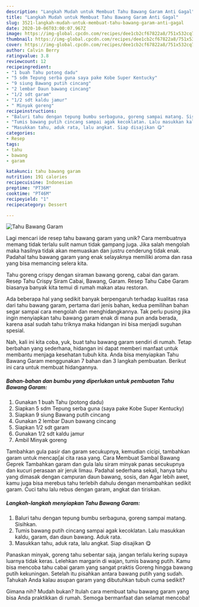 ```yaml
---
description: "Langkah Mudah untuk Membuat Tahu Bawang Garam Anti Gagal"
title: "Langkah Mudah untuk Membuat Tahu Bawang Garam Anti Gagal"
slug: 3521-langkah-mudah-untuk-membuat-tahu-bawang-garam-anti-gagal
date: 2020-10-06T03:00:07.967Z
image: https://img-global.cpcdn.com/recipes/dee1cb2cf67822a8/751x532cq70/tahu-bawang-garam-foto-resep-utama.jpg
thumbnail: https://img-global.cpcdn.com/recipes/dee1cb2cf67822a8/751x532cq70/tahu-bawang-garam-foto-resep-utama.jpg
cover: https://img-global.cpcdn.com/recipes/dee1cb2cf67822a8/751x532cq70/tahu-bawang-garam-foto-resep-utama.jpg
author: Calvin Berry
ratingvalue: 3.8
reviewcount: 12
recipeingredient:
- "1 buah Tahu potong dadu"
- "5 sdm Tepung serba guna saya pake Kobe Super Kentucky"
- "9 siung Bawang putih cincang"
- "2 lembar Daun bawang cincang"
- "1/2 sdt garam"
- "1/2 sdt kaldu jamur"
- " Minyak goreng"
recipeinstructions:
- "Baluri tahu dengan tepung bumbu serbaguna, goreng sampai matang. Sisihkan."
- "Tumis bawang putih cincang sampai agak kecoklatan. Lalu masukkan kaldu, garam, dan daun bawang. Aduk rata."
- "Masukkan tahu, aduk rata, lalu angkat. Siap disajikan 😋"
categories:
- Resep
tags:
- tahu
- bawang
- garam

katakunci: tahu bawang garam 
nutrition: 191 calories
recipecuisine: Indonesian
preptime: "PT36M"
cooktime: "PT46M"
recipeyield: "1"
recipecategory: Dessert

---
```



![Tahu Bawang Garam](https://img-global.cpcdn.com/recipes/dee1cb2cf67822a8/751x532cq70/tahu-bawang-garam-foto-resep-utama.jpg)

Lagi mencari ide resep tahu bawang garam yang unik? Cara membuatnya memang tidak terlalu sulit namun tidak gampang juga. Jika salah mengolah maka hasilnya tidak akan memuaskan dan justru cenderung tidak enak. Padahal tahu bawang garam yang enak selayaknya memiliki aroma dan rasa yang bisa memancing selera kita.

Tahu goreng crispy dengan siraman bawang goreng, cabai dan garam. Resep Tahu Crispy Siram Cabai, Bawang, Garam. Resep Tahu Cabe Garam biasanya banyak kita temui di rumah makan atau restoran.

Ada beberapa hal yang sedikit banyak berpengaruh terhadap kualitas rasa dari tahu bawang garam, pertama dari jenis bahan, kedua pemilihan bahan segar sampai cara mengolah dan menghidangkannya. Tak perlu pusing jika ingin menyiapkan tahu bawang garam enak di mana pun anda berada, karena asal sudah tahu triknya maka hidangan ini bisa menjadi suguhan spesial.


Nah, kali ini kita coba, yuk, buat tahu bawang garam sendiri di rumah. Tetap berbahan yang sederhana, hidangan ini dapat memberi manfaat untuk membantu menjaga kesehatan tubuh kita. Anda bisa menyiapkan Tahu Bawang Garam menggunakan 7 bahan dan 3 langkah pembuatan. Berikut ini cara untuk membuat hidangannya.

<!--inarticleads1-->

##### Bahan-bahan dan bumbu yang diperlukan untuk pembuatan Tahu Bawang Garam:

1. Gunakan 1 buah Tahu (potong dadu)
1. Siapkan 5 sdm Tepung serba guna (saya pake Kobe Super Kentucky)
1. Siapkan 9 siung Bawang putih cincang
1. Gunakan 2 lembar Daun bawang cincang
1. Siapkan 1/2 sdt garam
1. Gunakan 1/2 sdt kaldu jamur
1. Ambil  Minyak goreng


Tambahkan gula pasir dan garam secukupnya, kemudian cicipi, tambahkan garam untuk mencap[ai cita rasa yang. Cara Membuat Sambal Bawang Geprek Tambahkan garam dan gula lalu siram minyak panas secukupnya dan kucuri perasaan air jeruk limau. Padahal sederhana sekali, hanya tahu yang dimasak dengan campuran daun bawang, sosis, dan Agar lebih awet, kamu juga bisa merebus tahu terlebih dahulu dengan menambahkan sedikit garam. Cuci tahu lalu rebus dengan garam, angkat dan tiriskan. 

<!--inarticleads2-->

##### Langkah-langkah menyiapkan Tahu Bawang Garam:

1. Baluri tahu dengan tepung bumbu serbaguna, goreng sampai matang. Sisihkan.
1. Tumis bawang putih cincang sampai agak kecoklatan. Lalu masukkan kaldu, garam, dan daun bawang. Aduk rata.
1. Masukkan tahu, aduk rata, lalu angkat. Siap disajikan 😋


Panaskan minyak, goreng tahu sebentar saja, jangan terlalu kering supaya luarnya tidak keras. Lelehkan margarin di wajan, tumis bawang putih. Kamu bisa mencoba tahu cabai garam yang sangat praktis Goreng hingga bawang putih kekuningan. Setelah itu pisahkan antara bawang putih yang sudah. Tahukah Anda kalau asupan garam yang dibutuhkan tubuh cuma sedikit? 

Gimana nih? Mudah bukan? Itulah cara membuat tahu bawang garam yang bisa Anda praktikkan di rumah. Semoga bermanfaat dan selamat mencoba!
